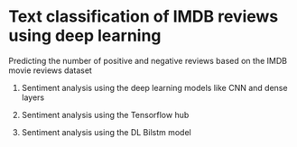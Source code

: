# Text classification of IMDB reviews using deep learning

 Predicting the number of positive and negative reviews based on the IMDB movie reviews dataset

 1) Sentiment analysis using the deep learning models like CNN and dense layers 

 2) Sentiment analysis using the Tensorflow hub 

 3) Sentiment analysis using the DL Bilstm model
